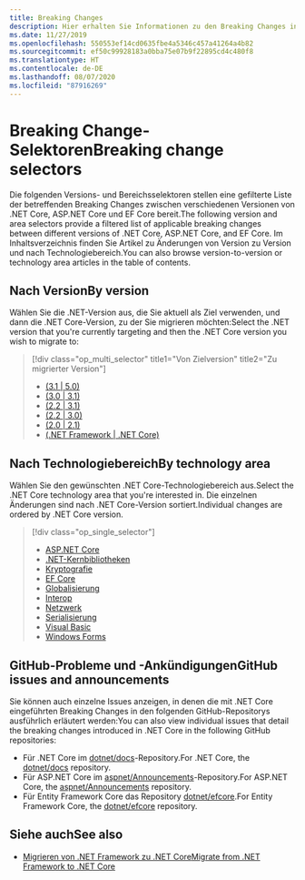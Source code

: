 ```yaml
---
title: Breaking Changes
description: Hier erhalten Sie Informationen zu den Breaking Changes in den verschiedenen .NET Core-Versionen.
ms.date: 11/27/2019
ms.openlocfilehash: 550553ef14cd0635fbe4a5346c457a41264a4b82
ms.sourcegitcommit: ef50c99928183a0bba75e07b9f22895cd4c480f8
ms.translationtype: HT
ms.contentlocale: de-DE
ms.lasthandoff: 08/07/2020
ms.locfileid: "87916269"
---
```

# <a name="breaking-change-selectors"></a><span data-ttu-id="18981-103">Breaking Change-Selektoren</span><span class="sxs-lookup"><span data-stu-id="18981-103">Breaking change selectors</span></span>

<span data-ttu-id="18981-104">Die folgenden Versions- und Bereichsselektoren stellen eine gefilterte Liste der betreffenden Breaking Changes zwischen verschiedenen Versionen von .NET Core, ASP.NET Core und EF Core bereit.</span><span class="sxs-lookup"><span data-stu-id="18981-104">The following version and area selectors provide a filtered list of applicable breaking changes between different versions of .NET Core, ASP.NET Core, and EF Core.</span></span> <span data-ttu-id="18981-105">Im Inhaltsverzeichnis finden Sie Artikel zu Änderungen von Version zu Version und nach Technologiebereich.</span><span class="sxs-lookup"><span data-stu-id="18981-105">You can also browse version-to-version or technology area articles in the table of contents.</span></span>

## <a name="by-version"></a><span data-ttu-id="18981-106">Nach Version</span><span class="sxs-lookup"><span data-stu-id="18981-106">By version</span></span>

<span data-ttu-id="18981-107">Wählen Sie die .NET-Version aus, die Sie aktuell als Ziel verwenden, und dann die .NET Core-Version, zu der Sie migrieren möchten:</span><span class="sxs-lookup"><span data-stu-id="18981-107">Select the .NET version that you're currently targeting and then the .NET Core version you wish to migrate to:</span></span>

> [!div class="op_multi_selector" title1="Von Zielversion" title2="Zu migrierter Version"]
>
> - [(3.1 | 5.0)](3.1-5.0.md)
> - [(3.0 | 3.1)](3.0-3.1.md)
> - [(2.2 | 3.1)](2.2-3.1.md)
> - [(2.2 | 3.0)](2.2-3.0.md)
> - [(2.0 | 2.1)](2.0-2.1.md)
> - [(.NET Framework | .NET Core)](fx-core.md)

## <a name="by-technology-area"></a><span data-ttu-id="18981-116">Nach Technologiebereich</span><span class="sxs-lookup"><span data-stu-id="18981-116">By technology area</span></span>

<span data-ttu-id="18981-117">Wählen Sie den gewünschten .NET Core-Technologiebereich aus.</span><span class="sxs-lookup"><span data-stu-id="18981-117">Select the .NET Core technology area that you're interested in.</span></span> <span data-ttu-id="18981-118">Die einzelnen Änderungen sind nach .NET Core-Version sortiert.</span><span class="sxs-lookup"><span data-stu-id="18981-118">Individual changes are ordered by .NET Core version.</span></span>

> [!div class="op_single_selector"]
>
> - [ASP.NET Core](aspnetcore.md)
> - [.NET-Kernbibliotheken](corefx.md)
> - [Kryptografie](cryptography.md)
> - [EF Core](/ef/core/what-is-new/ef-core-3.0/breaking-changes)
> - [Globalisierung](globalization.md)
> - [Interop](interop.md)
> - [Netzwerk](networking.md)
> - [Serialisierung](serialization.md)
> - [Visual Basic](visualbasic.md)
> - [Windows Forms](winforms.md)

## <a name="github-issues-and-announcements"></a><span data-ttu-id="18981-129">GitHub-Probleme und -Ankündigungen</span><span class="sxs-lookup"><span data-stu-id="18981-129">GitHub issues and announcements</span></span>

<span data-ttu-id="18981-130">Sie können auch einzelne Issues anzeigen, in denen die mit .NET Core eingeführten Breaking Changes in den folgenden GitHub-Repositorys ausführlich erläutert werden:</span><span class="sxs-lookup"><span data-stu-id="18981-130">You can also view individual issues that detail the breaking changes introduced in .NET Core in the following GitHub repositories:</span></span>

- <span data-ttu-id="18981-131">Für .NET Core im [dotnet/docs](https://github.com/dotnet/docs/issues?q=is%3Aissue+label%3Abreaking-change)-Repository.</span><span class="sxs-lookup"><span data-stu-id="18981-131">For .NET Core, the [dotnet/docs](https://github.com/dotnet/docs/issues?q=is%3Aissue+label%3Abreaking-change) repository.</span></span>
- <span data-ttu-id="18981-132">Für ASP.NET Core im [aspnet/Announcements](https://github.com/aspnet/Announcements/issues?q=is%3Aissue+is%3Aopen+label%3A%22Breaking+change%22+label%3A3.0.0)-Repository.</span><span class="sxs-lookup"><span data-stu-id="18981-132">For ASP.NET Core, the [aspnet/Announcements](https://github.com/aspnet/Announcements/issues?q=is%3Aissue+is%3Aopen+label%3A%22Breaking+change%22+label%3A3.0.0) repository.</span></span>
- <span data-ttu-id="18981-133">Für Entity Framework Core das Repository [dotnet/efcore](https://github.com/dotnet/efcore/issues?q=is%3Aopen+is%3Aissue+label%3Abreaking-change).</span><span class="sxs-lookup"><span data-stu-id="18981-133">For Entity Framework Core, the [dotnet/efcore](https://github.com/dotnet/efcore/issues?q=is%3Aopen+is%3Aissue+label%3Abreaking-change) repository.</span></span>

## <a name="see-also"></a><span data-ttu-id="18981-134">Siehe auch</span><span class="sxs-lookup"><span data-stu-id="18981-134">See also</span></span>

- [<span data-ttu-id="18981-135">Migrieren von .NET Framework zu .NET Core</span><span class="sxs-lookup"><span data-stu-id="18981-135">Migrate from .NET Framework to .NET Core</span></span>](../porting/index.md)
